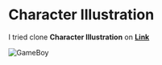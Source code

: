 # Character Illustration

I tried clone **Character Illustration** on **[Link](https://dribbble.com/shots/19257679-Character-Illustration)**

![GameBoy](https://cdn.dribbble.com/userupload/3369671/file/original-6acd79a1139f1f8793f633d02ce27785.png?compress=1&resize=1600x1200)
